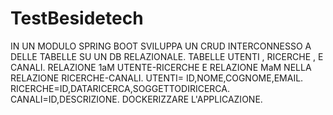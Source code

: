 # TestBesidetech
IN UN MODULO SPRING BOOT SVILUPPA UN CRUD INTERCONNESSO A DELLE TABELLE SU UN DB RELAZIONALE. TABELLE UTENTI , RICERCHE , E CANALI. RELAZIONE 1aM UTENTE-RICERCHE E RELAZIONE MaM NELLA RELAZIONE RICERCHE-CANALI. UTENTI= ID,NOME,COGNOME,EMAIL. RICERCHE=ID,DATARICERCA,SOGGETTODIRICERCA. CANALI=ID,DESCRIZIONE. DOCKERIZZARE L'APPLICAZIONE.
